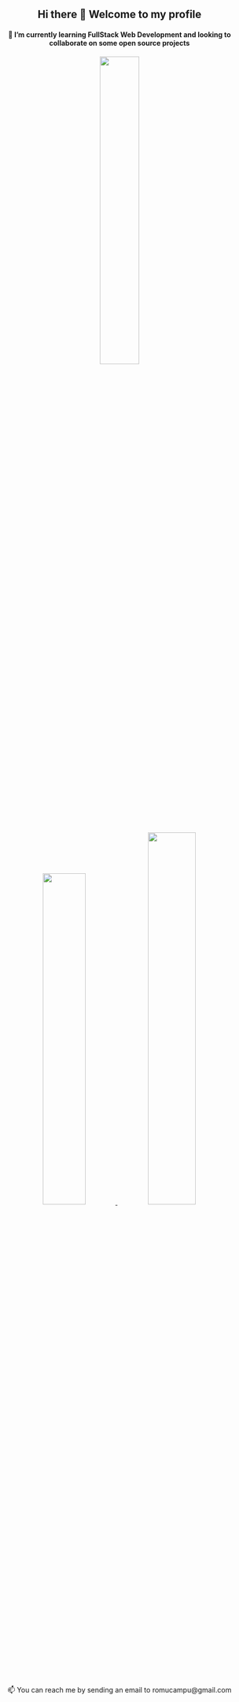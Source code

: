 <h2 align="center">
   Hi there 👋 Welcome to my profile
</h2>

<h4 align="center">
   🌱 I’m currently learning FullStack Web Development and looking to collaborate on some open source projects
</h4>

<p align="center">
  <a href="https://github.com/ryo-ma/github-profile-trophy#readme">
    <img width="40%" src="https://github-profile-trophy.vercel.app/?username=RomuCampu&theme=onedark&row=2&column=3&theme=onedark&margin-h=15&margin-w=15"/>
  </a>  
</p>

<p align="center">       
  <a href="https://github.com/anuraghazra/github-readme-stats#readme">
    <img width="41.5%" src="https://github-readme-stats.vercel.app/api?username=RomuCampu&show_icons=true&hide_title=true&include_all_commits=true&count_private=true&theme=dark"/>
  </a> 
  <a href="https://github.com/anuraghazra/github-readme-stats#readme">
    <img width="44%" src="https://github-readme-stats.vercel.app/api/top-langs/?username=RomuCampu&hide_title=true&layout=compact&theme=dark"/>
  </a> 
<p>

<p align="center">
   📫 You can reach me by sending an email to romucampu@gmail.com
</p>
<!--
Here are some ideas to get you started:

- 🔭 I’m currently working on ...
- 🌱 I’m currently learning ...
- 👯 I’m looking to collaborate on ...
- 🤔 I’m looking for help with ...
- 💬 Ask me about ...
- 📫 How to reach me: ...
- 😄 Pronouns: ...
- ⚡ Fun fact: ...
-->
